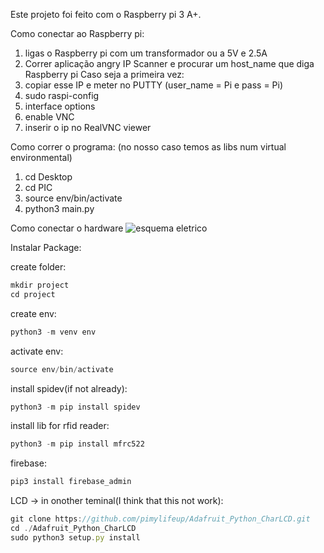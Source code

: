 Este projeto foi feito com o Raspberry pi 3 A+.

Como conectar ao Raspberry pi:
1. ligas o Raspberry pi com um transformador ou a 5V e 2.5A
2. Correr aplicação angry IP Scanner e procurar um host_name que diga Raspberry pi
   Caso seja a primeira vez:
  3. copiar esse IP e meter no PUTTY (user_name = Pi e pass = Pi)
  4. sudo raspi-config
  5. interface options
  6. enable VNC
7. inserir o ip no RealVNC viewer

Como correr o programa:
(no nosso caso temos as libs num virtual environmental)
1. cd Desktop
2. cd PIC
3. source env/bin/activate
4. python3 main.py

Como conectar o hardware
![esquema eletrico](https://github.com/miguel5andrade/PIC1_project/assets/109182326/c24ebe51-8938-42d8-ae0d-61d7fc987c15)


Instalar Package:

create folder:

```jsx
mkdir project
cd project
```

create env:

```jsx
python3 -m venv env
```

activate env:

```jsx
source env/bin/activate
```

install spidev(if not already):

```jsx
python3 -m pip install spidev
```

install lib for rfid reader:

```jsx
python3 -m pip install mfrc522
```

firebase:

```jsx
pip3 install firebase_admin
```

LCD → in onother teminal(I think that this not work):
```jsx
git clone https://github.com/pimylifeup/Adafruit_Python_CharLCD.git
cd ./Adafruit_Python_CharLCD
sudo python3 setup.py install
```
